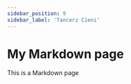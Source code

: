 ```yaml
---
sidebar_position: 9
sidebar_label: 'Tancerz Cieni'
---
```



# My Markdown page

This is a Markdown page